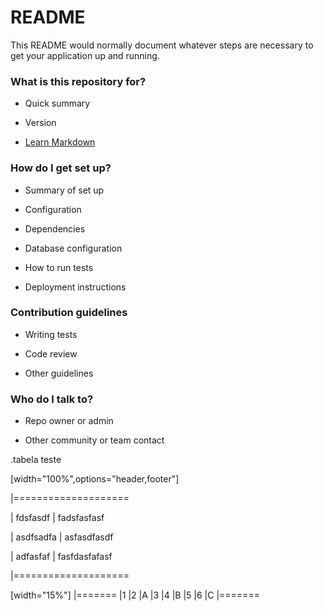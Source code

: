 # README #



This README would normally document whatever steps are necessary to get your application up and running.



### What is this repository for? ###



* Quick summary

* Version

* [Learn Markdown](https://bitbucket.org/tutorials/markdowndemo)



### How do I get set up? ###



* Summary of set up

* Configuration

* Dependencies

* Database configuration

* How to run tests

* Deployment instructions



### Contribution guidelines ###



* Writing tests

* Code review

* Other guidelines



### Who do I talk to? ###



* Repo owner or admin

* Other community or team contact





.tabela teste

[width="100%",options="header,footer"]

|====================

| fdsfasdf |  fadsfasfasf

|  asdfsadfa |  asfasdfasdf

|  adfasfaf |  fasfdasfafasf

|====================



[width="15%"]
|=======
|1 |2 |A
|3 |4 |B
|5 |6 |C
|=======
